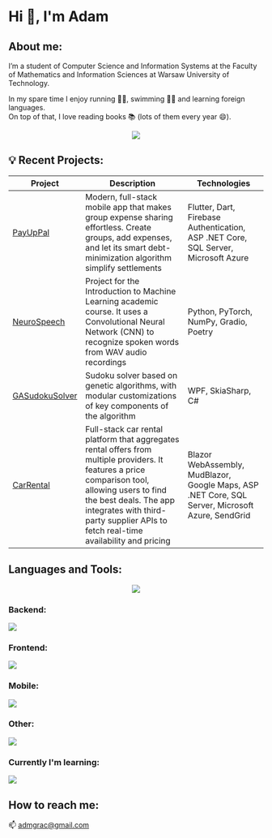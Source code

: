 # Hi 👋, I'm Adam

## About me:
I’m a student of Computer Science and Information Systems at the Faculty of Mathematics and Information Sciences at Warsaw University of Technology.

In my spare time I enjoy running 🏃‍♂️, swimming 🏊‍♂️ and learning foreign languages. \
On top of that, I love reading books 📚 (lots of them every year 😄).

<p align="center">
  <img src="https://github-readme-stats.vercel.app/api?username=adamgracikowski&theme=vue-dark&show_icons=true&hide_border=true&count_private=true" />
</p>

## 💡 Recent Projects:

| Project | Description | Technologies |
| ------- | ----------- | ------------ |
| [PayUpPal](https://github.com/adamgracikowski/PayUpPal) | Modern, full-stack mobile app that makes group expense sharing effortless. Create groups, add expenses, and let its smart debt-minimization algorithm simplify settlements | Flutter, Dart, Firebase Authentication, ASP .NET Core, SQL Server, Microsoft Azure |
| [NeuroSpeech](https://github.com/adamgracikowski/NeuroSpeech/tree/main) | Project for the Introduction to Machine Learning academic course. It uses a Convolutional Neural Network (CNN) to recognize spoken words from WAV audio recordings | Python, PyTorch, NumPy, Gradio, Poetry |
| [GASudokuSolver](https://github.com/adamgracikowski/GASudokuSolver) | Sudoku solver based on genetic algorithms, with modular customizations of key components of the algorithm | WPF, SkiaSharp, C# |
| [CarRental](https://github.com/adamgracikowski/CarRental) | Full-stack car rental platform that aggregates rental offers from multiple providers. It features a price comparison tool, allowing users to find the best deals. The app integrates with third-party supplier APIs to fetch real-time availability and pricing | Blazor WebAssembly, MudBlazor, Google Maps, ASP .NET Core, SQL Server, Microsoft Azure, SendGrid |


## Languages and Tools:

<p align="center">
  <img src="https://github-readme-stats.vercel.app/api/top-langs/?username=adamgracikowski&langs_count=8&theme=vue-dark&show_icons=true&hide_border=true&layout=compact" />
</p>

### Backend:

<a href="https://skillicons.dev">
  <img src="https://skillicons.dev/icons?i=c,cpp,cs,py,dotnet,bash,linux,r,matlab,redis,mysql,sqlite&perline=6" />
</a>

### Frontend:

<a href="https://skillicons.dev">
  <img src="https://skillicons.dev/icons?i=html,css,ts,angular,tailwind,figma&perline=10" />
</a>

### Mobile:

<a href="https://skillicons.dev">
  <img src="https://skillicons.dev/icons?i=flutter,dart,firebase&perline=10" />
</a>


### Other:

<a href="https://skillicons.dev">
  <img src="https://skillicons.dev/icons?i=git,github,visualstudio,azure,postman&perline=10" />
</a>

### Currently I'm learning:

<a href="https://skillicons.dev">
  <img src="https://skillicons.dev/icons?i=rust,docker&perline=10" />
</a>

## How to reach me:
📫  admgrac@gmail.com

<!--
<p align="center">
  <img style="width: 50%" src="readme-banner.gif" alt="README Banner"/>
</p>
-->
